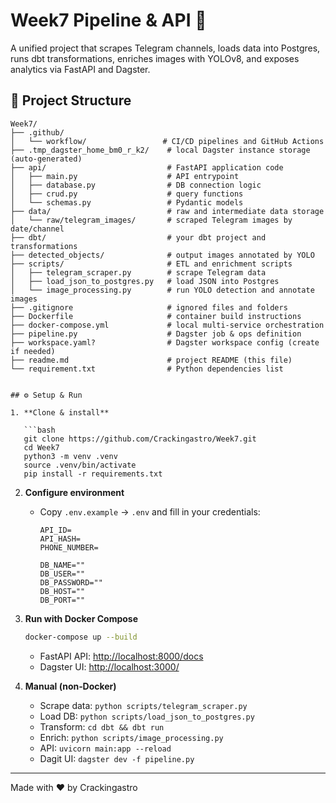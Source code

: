 # Week7 Pipeline & API 🚀

A unified project that scrapes Telegram channels, loads data into Postgres, runs dbt transformations, enriches images with YOLOv8, and exposes analytics via FastAPI and Dagster.

## 📂 Project Structure

```
Week7/
├── .github/
│   └── workflow/                 # CI/CD pipelines and GitHub Actions
├── .tmp_dagster_home_bm0_r_k2/    # local Dagster instance storage (auto-generated)
├── api/                           # FastAPI application code
│   ├── main.py                    # API entrypoint
│   ├── database.py                # DB connection logic
│   ├── crud.py                    # query functions
│   └── schemas.py                 # Pydantic models
├── data/                          # raw and intermediate data storage
│   └── raw/telegram_images/       # scraped Telegram images by date/channel
├── dbt/                           # your dbt project and transformations
├── detected_objects/              # output images annotated by YOLO
├── scripts/                       # ETL and enrichment scripts
│   ├── telegram_scraper.py        # scrape Telegram data
│   ├── load_json_to_postgres.py   # load JSON into Postgres
│   └── image_processing.py        # run YOLO detection and annotate images
├── .gitignore                     # ignored files and folders
├── Dockerfile                     # container build instructions
├── docker-compose.yml             # local multi-service orchestration
├── pipeline.py                    # Dagster job & ops definition
├── workspace.yaml?                # Dagster workspace config (create if needed)
├── readme.md                      # project README (this file)
└── requirement.txt                # Python dependencies list
```

````

## ⚙️ Setup & Run

1. **Clone & install**

   ```bash
   git clone https://github.com/Crackingastro/Week7.git
   cd Week7
   python3 -m venv .venv
   source .venv/bin/activate
   pip install -r requirements.txt
````

2. **Configure environment**

   * Copy `.env.example` → `.env` and fill in your credentials:

     ```dotenv
     API_ID=
     API_HASH=
     PHONE_NUMBER=

     DB_NAME=""
     DB_USER=""
     DB_PASSWORD=""
     DB_HOST=""
     DB_PORT=""
     ```

3. **Run with Docker Compose**

   ```bash
   docker-compose up --build
   ```

   * FastAPI API: [http://localhost:8000/docs](http://localhost:8000/docs)
   * Dagster UI:   [http://localhost:3000/](http://localhost:3000/)

4. **Manual (non‑Docker)**

   * Scrape data:  `python scripts/telegram_scraper.py`
   * Load DB:     `python scripts/load_json_to_postgres.py`
   * Transform:   `cd dbt && dbt run`
   * Enrich:      `python scripts/image_processing.py`
   * API:         `uvicorn main:app --reload`
   * Dagit UI:    `dagster dev -f pipeline.py`

---

Made with ❤️ by Crackingastro
